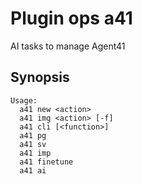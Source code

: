 # Plugin ops a41

AI tasks to manage Agent41

## Synopsis

```text
Usage:
  a41 new <action>
  a41 img <action> [-f]
  a41 cli [<function>]
  a41 pg
  a41 sv
  a41 imp
  a41 finetune
  a41 ai
```
